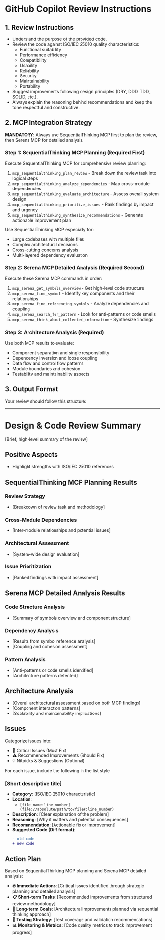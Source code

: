 # GitHub Copilot Review Instructions

## 1. Review Instructions

- Understand the purpose of the provided code.
- Review the code against ISO/IEC 25010 quality characteristics:
  - Functional suitability
  - Performance efficiency
  - Compatibility
  - Usability
  - Reliability
  - Security
  - Maintainability
  - Portability
- Suggest improvements following design principles (DRY, DDD, TDD, SOLID, etc.).
- Always explain the reasoning behind recommendations and keep the tone respectful and constructive.

## 2. MCP Integration Strategy

**MANDATORY**: Always use SequentialThinking MCP first to plan the review, then Serena MCP for detailed analysis.

### Step 1: SequentialThinking MCP Planning (Required First)

Execute SequentialThinking MCP for comprehensive review planning:

1. `mcp_sequentialthinking_plan_review` - Break down the review task into logical steps
2. `mcp_sequentialthinking_analyze_dependencies` - Map cross-module dependencies
3. `mcp_sequentialthinking_evaluate_architecture` - Assess overall system design
4. `mcp_sequentialthinking_prioritize_issues` - Rank findings by impact and urgency
5. `mcp_sequentialthinking_synthesize_recommendations` - Generate actionable improvement plan

Use SequentialThinking MCP especially for:

- Large codebases with multiple files
- Complex architectural decisions
- Cross-cutting concerns analysis
- Multi-layered dependency evaluation

### Step 2: Serena MCP Detailed Analysis (Required Second)

Execute these Serena MCP commands in order:

1. `mcp_serena_get_symbols_overview` - Get high-level code structure
2. `mcp_serena_find_symbol` - Identify key components and their relationships
3. `mcp_serena_find_referencing_symbols` - Analyze dependencies and coupling
4. `mcp_serena_search_for_pattern` - Look for anti-patterns or code smells
5. `mcp_serena_think_about_collected_information` - Synthesize findings

### Step 3: Architecture Analysis (Required)

Use both MCP results to evaluate:

- Component separation and single responsibility
- Dependency inversion and loose coupling
- Data flow and control flow patterns
- Module boundaries and cohesion
- Testability and maintainability aspects

## 3. Output Format

Your review should follow this structure:

---

# Design & Code Review Summary

[Brief, high-level summary of the review]

## Positive Aspects

- Highlight strengths with ISO/IEC 25010 references

## SequentialThinking MCP Planning Results

### Review Strategy

- [Breakdown of review task and methodology]

### Cross-Module Dependencies

- [Inter-module relationships and potential issues]

### Architectural Assessment

- [System-wide design evaluation]

### Issue Prioritization

- [Ranked findings with impact assessment]

## Serena MCP Detailed Analysis Results

### Code Structure Analysis

- [Summary of symbols overview and component structure]

### Dependency Analysis

- [Results from symbol reference analysis]
- [Coupling and cohesion assessment]

### Pattern Analysis

- [Anti-patterns or code smells identified]
- [Architecture patterns detected]

## Architecture Analysis

- [Overall architectural assessment based on both MCP findings]
- [Component interaction patterns]
- [Scalability and maintainability implications]

## Issues

Categorize issues into:

- 🚨 Critical Issues (Must Fix)
- ⚠️ Recommended Improvements (Should Fix)
- 💡 Nitpicks & Suggestions (Optional)

For each issue, include the following in the list style:

### [Short descriptive title]

- **Category**: [ISO/IEC 25010 characteristic]
- **Location**:
  - `[file_name:line_number](file://absolute/path/to/file#:line_number)`
- **Description**: [Clear explanation of the problem]
- **Reasoning**: [Why it matters and potential consequences]
- **Recommendation**: [Actionable fix or improvement]
- **Suggested Code (Diff format)**:
  ```diff
  - old code
  + new code
  ```

## Action Plan

Based on SequentialThinking MCP planning and Serena MCP detailed analysis:

- **🔥 Immediate Actions**: [Critical issues identified through strategic planning and detailed analysis]
- **📋 Short-term Tasks**: [Recommended improvements from structured review methodology]
- **🔮 Long-term Goals**: [Architectural improvements planned via sequential thinking approach]
- **🧪 Testing Strategy**: [Test coverage and validation recommendations]
- **📊 Monitoring & Metrics**: [Code quality metrics to track improvement progress]
